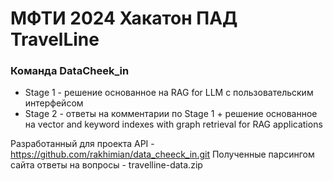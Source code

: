 # МФТИ 2024 Хакатон ПАД TravelLine
### Команда DataCheek_in

 + Stage 1 - решение основанное на RAG for LLM с пользовательским интерфейсом
 + Stage 2 - ответы на комментарии по Stage 1 + решение основанное на vector and keyword indexes with graph retrieval for RAG applications
 
Разработанный для проекта API - https://github.com/rakhimian/data_cheeck_in.git
Полученные парсингом сайта ответы на вопросы - travelline-data.zip   